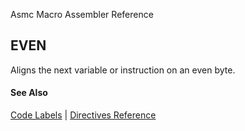 Asmc Macro Assembler Reference

## EVEN

Aligns the next variable or instruction on an even byte.

#### See Also

[Code Labels](code-labels.md) | [Directives Reference](readme.md)
